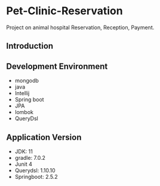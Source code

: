 # Pet-Clinic-Reservation
Project on animal hospital Reservation, Reception, Payment.

## Introduction

## Development Environment
+ mongodb
+ java
+ Intellij
+ Spring boot
+ JPA
+ lombok
+ QueryDsl

## Application Version
+ JDK: 11
+ gradle: 7.0.2
+ Junit 4
+ Querydsl: 1.10.10
+ Springboot: 2.5.2

